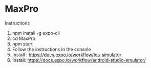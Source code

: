 # MaxPro

Instructions

1) npm install -g expo-cli
2) cd MaxPro
3) npm start
4) Follow the instructions in the console
5) Install : https://docs.expo.io/workflow/ios-simulator
6) Install: https://docs.expo.io/workflow/android-studio-emulator/


